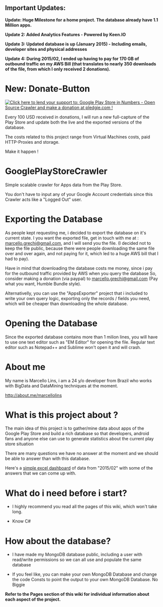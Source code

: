 Important Updates:
---------------------------------------------------------------------------

**Update: Huge Milestone for a home project. The database already have 1.1 Million apps.** 

**Update 2: Added Analytics Features - Powered by Keen.IO**

**Update 3: Updated database is up (January 2015) - Including emails, developer sites and physical addresses**

**Update 4: During 2015/02, I ended up having to pay for 170 GB of outbound traffic on my AWS Bill (that translates to nearly 350 downloads of the file, from which I only received 2 donations).**

New: Donate-Button
======================

<a href='https://pledgie.com/campaigns/28270'><img alt='Click here to lend your support to: Google Play Store in Numbers - Open Source Crawler and make a donation at pledgie.com !' src='https://pledgie.com/campaigns/28270.png?skin_name=chrome' border='0' ></a>

Every 100 USD received in donations, I will run a new full-capture of the Play Store and update both the live and the exported versions of the database. 

The costs related to this project range from Virtual Machines costs, paid HTTP-Proxies and storage.

Make it happen !

GooglePlayStoreCrawler
======================

Simple scalable crawler for Apps data from the Play Store.

You don't have to input any of your Google Account credentials since this Crawler acts like a "Logged Out" user.

# Exporting the Database
As people kept requesting me, i decided to export the database on it's current state.
I you want the exported file, get in touch with me at : marcello.grechi@gmail.com, and I will send you the file. (I decided not to keep the file public, because there were people downloading the same file 
over and over again, and not paying for it, which led to a huge AWS bill that I had to pay).

Have in mind that downloading the database costs me money, since i pay for the outbound traffic provided by AWS when you query the database
So, consider making a donation (via paypal) to marcello.grechi@gmail.com (Pay what you want, Humble Bundle style).

Alternativelly, you can use the "AppsExporter" project that i included to write your own query logic, exporting only the records / fields you need, which will be cheaper than downloading the whole database.

# Opening the Database

Since the exported database contains more than 1 milion lines, you will have to use one text editor such as "EM Editor" for opening the file. Regular text editor such as Notepad++ and Sublime won't open it and will crash.

# About me
My name is Marcello Lins, i am a 24 y/o developer from Brazil who works with BigData and DataMining techniques at the moment.

http://about.me/marcellolins

# What is this project about ? 

The main idea of this project is to gather/mine data about apps of the Google Play Store and build a rich database so that developers, android fans and anyone else can use to generate statistics about the current play store situation

There are many questions we have no answer at the moment and we should be able to answer than with this database.

Here's a <a href="https://s3.amazonaws.com/GooglePlayStore/Google%20Play%20Stats_2015_02.xlsx">simple excel dashboard</a> of data from "2015/02" with some of the answers that we can come up with. 

# What do i need before i start?

* I highly recommend you read all the pages of this wiki, which won't take long.

* Know C#

# How about the database?

* I have made my MongoDB database public, including a user with read/write permissions so we can all use and populate the same database

* If you feel like, you can make your own MongoDB Database and change the code Consts to point the output to your own MongoDB Database. No Biggie


**Refer to the Pages section of this wiki for individual information about each aspect of the project.**
